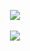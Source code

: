 <div align='center'>

  <img src="https://github-readme-stats.vercel.app/api/top-langs/?username=chamjin&layout=compact"><br><br>
  <img src="https://github-readme-stats.vercel.app/api?username=chamjin&show_icons=true">

</div>
